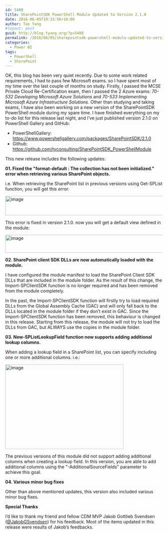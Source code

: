```yaml
---
id: 5408
title: SharePointSDK PowerShell Module Updated to Version 2.1.0
date: 2016-06-05T19:33:56+10:00
author: Tao Yang
#layout: post
guid: http://blog.tyang.org/?p=5408
permalink: /2016/06/05/sharepointsdk-powershell-module-updated-to-version-2-1-0/
categories:
  - Power BI
tags:
  - PowerShell
  - SharePoint
---
```

OK, this blog has been very quiet recently. Due to some work related requirements, I had to pass few Microsoft exams. so I have spent most of my time over the last couple of months on study. Firstly, I passed the MCSE Private Cloud Re-Certification exam, then I passed the 2 Azure exams: <em>70-532 Developing Microsoft Azure Solutions</em> and <em>70-533 Implementing Microsoft Azure Infrastructure Solutions</em>. Other than studying and taking exams, I have also been working on a new version of the SharePointSDK PowerShell module during my spare time. I have finished everything on my to-do list for this release last night, and I’ve just published version 2.1.0 on PowerShell Gallery and GitHub:
<ul>
 	<li>PowerShellGallery: <a title="https://www.powershellgallery.com/packages/SharePointSDK/2.1.0" href="https://www.powershellgallery.com/packages/SharePointSDK/2.1.0">https://www.powershellgallery.com/packages/SharePointSDK/2.1.0</a></li>
 	<li>Github: <a title="https://github.com/tyconsulting/SharePointSDK_PowerShellModule" href="https://github.com/tyconsulting/SharePointSDK_PowerShellModule">https://github.com/tyconsulting/SharePointSDK_PowerShellModule</a></li>
</ul>
This new release includes the following updates:

<strong>01. Fixed the "format-default : The collection has not been initialized." error when retrieving various SharePoint objects.</strong>

i.e. When retrieving the SharePoint list in previous versions using Get-SPList function, you will get this error:

<a href="http://blog.tyang.org/wp-content/uploads/2016/06/image.png"><img style="padding-top: 0px; padding-left: 0px; padding-right: 0px; border: 0px;" title="image" src="http://blog.tyang.org/wp-content/uploads/2016/06/image_thumb.png" alt="image" width="665" height="62" border="0" /></a>

This error is fixed in version 2.1.0. now you will get a default view defined in the module:

<a href="http://blog.tyang.org/wp-content/uploads/2016/06/image-1.png"><img style="padding-top: 0px; padding-left: 0px; padding-right: 0px; border: 0px;" title="image" src="http://blog.tyang.org/wp-content/uploads/2016/06/image_thumb-1.png" alt="image" width="675" height="57" border="0" /></a>

<strong>02. SharePoint client SDK DLLs are now automatically loaded with the module.</strong>

I have configured the module manifest to load the SharePoint Client SDK DLLs that are included in the module folder. As the result of this change, the Import-SPClientSDK function is no longer required and has been removed from the module completely.

In the past, the Import-SPClientSDK function will firstly try to load required DLLs from the Global Assembly Cache (GAC) and will only fall back to the DLLs located in the module folder if they don’t exist in GAC. Since the Import-SPClientSDK function has been removed, this behaviour is changed in this release. Starting from this release, the module will not try to load the DLLs from GAC, but ALWAYS use the copies in the module folder.

<strong>03. New-SPListLookupField function now supports adding additional lookup columns.</strong>

When adding a lookup field in a SharePoint list, you can specify including one or more additional columns. i.e.:

<a href="http://blog.tyang.org/wp-content/uploads/2016/06/image-2.png"><img style="padding-top: 0px; padding-left: 0px; padding-right: 0px; border: 0px;" title="image" src="http://blog.tyang.org/wp-content/uploads/2016/06/image_thumb-2.png" alt="image" width="378" height="270" border="0" /></a>

The previous versions of this module did not support adding additional columns when creating a lookup field. In this version, you are able to add additional columns using the "-AdditionalSourceFields" parameter to achieve this goal.

<strong>04. Various minor bug fixes</strong>

Other than above mentioned updates, this version also included various minor bug fixes.

<strong>Special Thanks</strong>

I’d like to thank my friend and fellow CDM MVP Jakob Gottlieb Svendsen (<a href="https://twitter.com/JakobGSvendsen">@JakobGSvendsen</a>) for his feedback. Most of the items updated in this release were results of Jakob’s feedbacks.